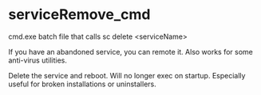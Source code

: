 # serviceRemove_cmd
cmd.exe batch file that calls sc delete &lt;serviceName>

If you have an abandoned service, you can remote it. Also works for some anti-virus utilities.

Delete the service and reboot. Will no longer exec on startup.  Especially useful for broken installations or uninstallers.
